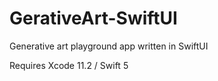 # GerativeArt-SwiftUI
Generative art playground app written in SwiftUI

Requires Xcode 11.2 / Swift 5
